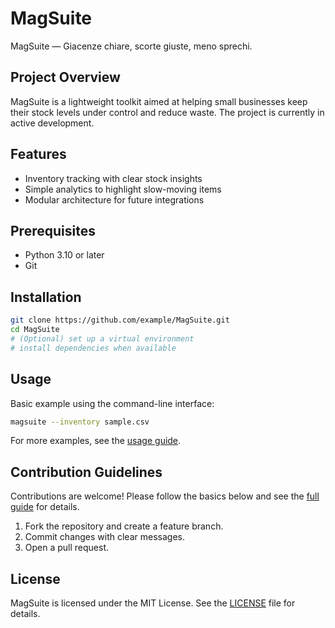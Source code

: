 # MagSuite

MagSuite — Giacenze chiare, scorte giuste, meno sprechi.

## Project Overview

MagSuite is a lightweight toolkit aimed at helping small businesses keep their stock levels under control and reduce waste. The project is currently in active development.

## Features

- Inventory tracking with clear stock insights
- Simple analytics to highlight slow-moving items
- Modular architecture for future integrations

## Prerequisites

- Python 3.10 or later
- Git

## Installation

```bash
git clone https://github.com/example/MagSuite.git
cd MagSuite
# (Optional) set up a virtual environment
# install dependencies when available
```

## Usage

Basic example using the command-line interface:

```bash
magsuite --inventory sample.csv
```

For more examples, see the [usage guide](docs/usage.md).

## Contribution Guidelines

Contributions are welcome! Please follow the basics below and see the [full guide](docs/contributing.md) for details.

1. Fork the repository and create a feature branch.
2. Commit changes with clear messages.
3. Open a pull request.

## License

MagSuite is licensed under the MIT License. See the [LICENSE](LICENSE) file for details.

